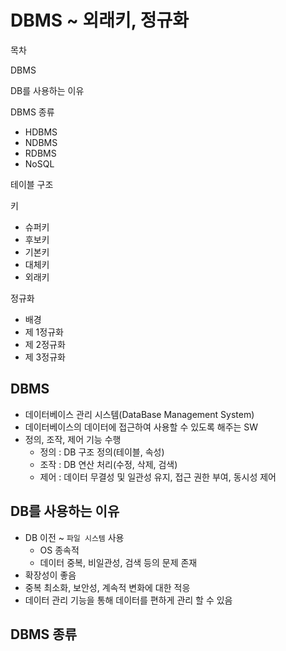# ****DBMS ~ 외래키, 정규화****

목차

DBMS

DB를 사용하는 이유

DBMS 종류

- HDBMS
- NDBMS
- RDBMS
- NoSQL

테이블 구조

키

- 슈퍼키
- 후보키
- 기본키
- 대체키
- 외래키

정규화

- 배경
- 제 1정규화
- 제 2정규화
- 제 3정규화

## ****DBMS****

- 데이터베이스 관리 시스템(DataBase Management System)
- 데이터베이스의 데이터에 접근하여 사용할 수 있도록 해주는 SW
- 정의, 조작, 제어 기능 수행
    - 정의 : DB 구조 정의(테이블, 속성)
    - 조작 : DB 연산 처리(수정, 삭제, 검색)
    - 제어 : 데이터 무결성 및 일관성 유지, 접근 권한 부여, 동시성 제어
    
## DB를 사용하는 이유

- DB 이전 ~  `파일 시스템` 사용
    - OS 종속적
    - 데이터 중복, 비일관성, 검색 등의 문제 존재
- 확장성이 좋음
- 중복 최소화, 보안성, 계속적 변화에 대한 적응
- 데이터 관리 기능을 통해 데이터를 편하게 관리 할 수 있음

## DBMS 종류
